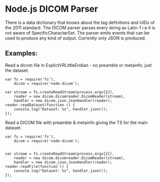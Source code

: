 Node.js DICOM Parser
====================

There is a data dictionary that knows about the tag definitions
and UIDs of the 2011 standard.  The DICOM parser parses every string as Latin-1
i.e it is not aware of SpecificCharacterSet.  The parser emits events that can
be used to produce any kind of output.  Currently only JSON is produced.

Examples:
---------

Read a dicom file in ExplictVRLittleEndian - no preamble or metainfo, just the dataset.

    var fs = require('fs'),
        dicom = require('node-dicom');

    var stream = fs.createReadStream(process.argv[2]),
        reader = new dicom.dicomreader.DicomReader(stream),
        handler = new dicom.json.JsonHandler(reader);
    reader.readDataset(function () {
        console.log("Dataset: %s", handler.json());
    });


Read a DICOM file with preamble & metainfo giving the TS for the main dataset:


    var fs = require('fs'),
        dicom = require('node-dicom');


    var stream = fs.createReadStream(process.argv[2]),
        reader = new dicom.dicomreader.DicomReader(stream),
        handler = new dicom.json.JsonHandler(reader);
    reader.readFile(function () {
        console.log("Dataset: %s", handler.json());
    });


